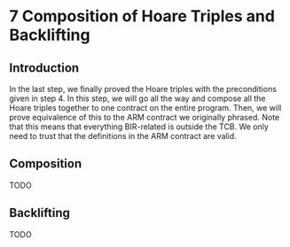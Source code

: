 # 7 Composition of Hoare Triples and Backlifting

## Introduction

In the last step, we finally proved the Hoare triples with the preconditions given in step 4. In this step, we will go all the way and compose all the Hoare triples together to one contract on the entire program. Then, we will prove equivalence of this to the ARM contract we originally phrased. Note that this means that everything BIR-related is outside the TCB. We only need to trust that the definitions in the ARM contract are valid.

## Composition

TODO

## Backlifting

TODO